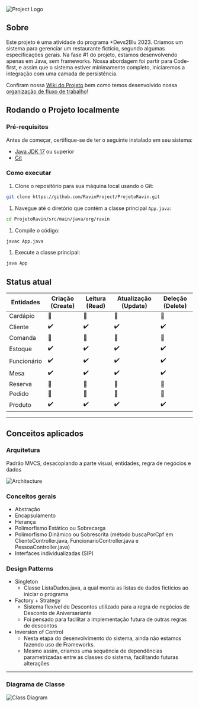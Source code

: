 ![Project Logo](https://github.com/regis-amaral/ProjetoRavin/blob/26a00626ba9604b7eb31236d6b8e46c22f6fbbad/documentation/printTelaInicial.png)

## Sobre

Este projeto é uma atividade do programa +Devs2Blu 2023. Criamos um sistema para gerenciar um restaurante fictício, segundo algumas especificações gerais. Na fase #1 do projeto, estamos desenvolvendo apenas em Java, sem frameworks. Nossa abordagem foi partir para Code-first, e assim que o sistema estiver minimamente completo, iniciaremos a integração com uma camada de persistência.

Confiram nossa [Wiki do Projeto](https://github.com/RavinProject/ProjetoRavin/wiki) bem como temos desenvolvido nossa [organização de fluxo de trabalho](https://github.com/orgs/RavinProject/projects/2)! 

## Rodando o Projeto localmente

### Pré-requisitos

Antes de começar, certifique-se de ter o seguinte instalado em seu sistema:
- [Java JDK 17](https://www.oracle.com/java/technologies/downloads/#java17) ou superior
- [Git](https://git-scm.com/downloads)

### Como executar

1. Clone o repositório para sua máquina local usando o Git:
```bash
git clone https://github.com/RavinProject/ProjetoRavin.git
```
1. Navegue até o diretório que contém a classe principal `App.java`:
```bash
cd ProjetoRavin/src/main/java/org/ravin
```
1. Compile o código:
```bash
javac App.java
```
1. Execute a classe principal:
```bash
java App
```

## Status atual

| Entidades   | Criação (Create) | Leitura (Read) | Atualização (Update) | Deleção (Delete) |
|-------------|------------------|----------------|----------------------|------------------|
| Cardápio    | 🚧               | 🚧             | 🚧                   | 🚧               |
| Cliente     | ✔️               | ✔️             | ✔️                   | ✔️               |
| Comanda     | 🚧               | 🚧             | 🚧                   | 🚧               |
| Estoque     | ✔️               | ✔️             | ✔️                   | ✔️               |
| Funcionário | ✔️               | ✔️             | ✔️                   | ✔️               |
| Mesa        | ✔️               | ✔️             | ✔️                   | ✔️               |
| Reserva     | 🚧               | 🚧             | 🚧                   | 🚧               | 
| Pedido      | 🚧               | 🚧             | 🚧                   | 🚧               |
| Produto     | ✔️               | ✔️             | ✔️                   | ✔️               |

---

## Conceitos aplicados

### Arquitetura
Padrão MVCS, desacoplando a parte visual, entidades, regra de negócios e dados

![Architecture](https://github.com/RavinProject/ProjetoRavin/assets/118540708/68680d3b-41c9-4593-a852-f9519f8ea876)


### Conceitos gerais
- Abstração
- Encapsulamento
- Herança
- Polimorfismo Estático ou Sobrecarga
- Polimorfismo Dinâmico ou Sobrescrita (método buscaPorCpf em ClienteController.java, FuncionarioController.java e PessoaController.java)
- Interfaces individualizadas (SIP)

### Design Patterns
- Singleton 
  - Classe ListaDados.java, a qual monta as listas de dados fictícios ao iniciar o programa
- Factory + Strategy
  - Sistema flexível de Descontos utilizado para a regra de negócios de Desconto de Aniversariante
  - Foi pensado para facilitar a implementação futura de outras regras de descontos
- Inversion of Control
  - Nesta etapa do desenvolvimento do sistema, ainda não estamos fazendo uso de Frameworks.
  - Mesmo assim, criamos uma sequência de dependências parametrizadas entre as classes do sistema, facilitando futuras alterações

---

### Diagrama de Classe
![Class Diagram](https://github.com/regis-amaral/ProjetoRavin/blob/522c9d95853c838f20f49375083ab8d39b16bd81/documentation/ClassDiagram.png)
